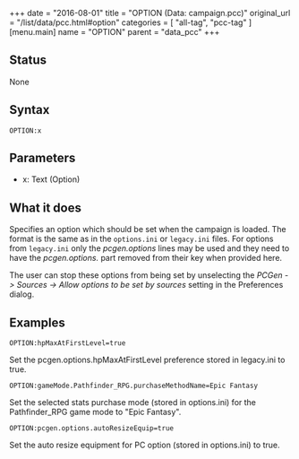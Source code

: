 +++
date = "2016-08-01"
title = "OPTION (Data: campaign.pcc)"
original_url = "/list/data/pcc.html#option"
categories = [ "all-tag", "pcc-tag" ]
[menu.main]
    name = "OPTION"
    parent = "data_pcc"
+++

## Status

None

## Syntax

`OPTION:x`

## Parameters

-   x: Text (Option)



What it does
------------

Specifies an option which should be set when the campaign is loaded. The
format is the same as in the `options.ini` or `legacy.ini` files. For
options from `legacy.ini` only the *pcgen.options* lines may be used and
they need to have the *pcgen.options.* part removed from their key when
provided here.

The user can stop these options from being set by unselecting the *PCGen
-&gt; Sources -&gt; Allow options to be set by sources* setting in the
Preferences dialog.

Examples
--------

`OPTION:hpMaxAtFirstLevel=true`

Set the pcgen.options.hpMaxAtFirstLevel preference stored in legacy.ini
to true.

`OPTION:gameMode.Pathfinder_RPG.purchaseMethodName=Epic Fantasy`

Set the selected stats purchase mode (stored in options.ini) for the
Pathfinder\_RPG game mode to "Epic Fantasy".

`OPTION:pcgen.options.autoResizeEquip=true`

Set the auto resize equipment for PC option (stored in options.ini) to
true.


